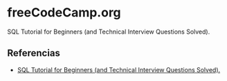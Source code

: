 # freeCodeCamp.org

SQL Tutorial for Beginners (and Technical Interview Questions Solved).

## Referencias

* [SQL Tutorial for Beginners (and Technical Interview Questions Solved).](https://youtu.be/-fW2X7fh7Yg?si=aXnT9liZ2Xsr3ZeJ)
